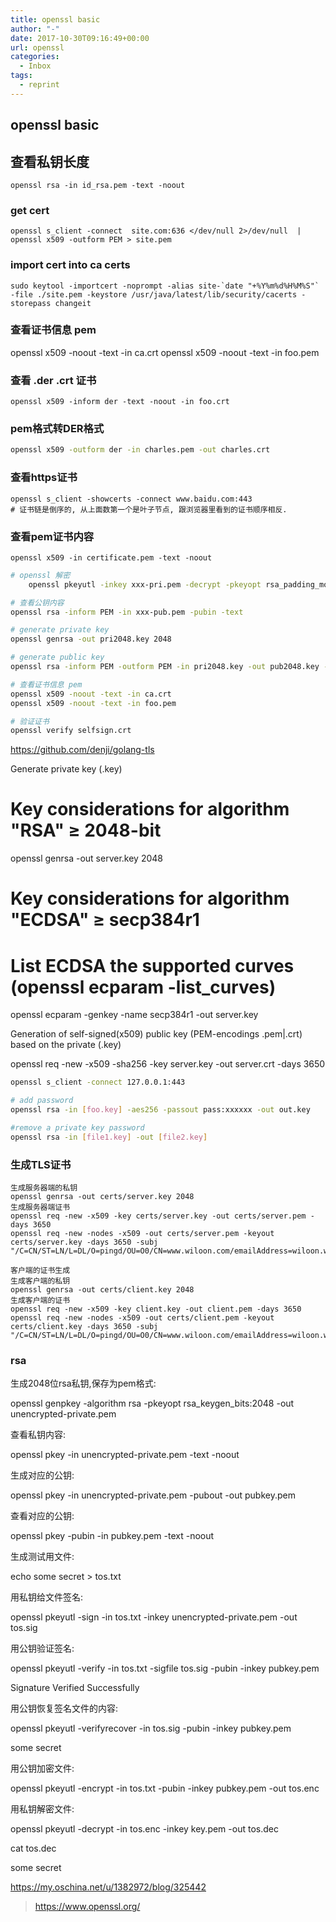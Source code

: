 ```yaml
---
title: openssl basic
author: "-"
date: 2017-10-30T09:16:49+00:00
url: openssl
categories:
  - Inbox
tags:
  - reprint
---
```

## openssl basic

## 查看私钥长度

    openssl rsa -in id_rsa.pem -text -noout

### get cert

    openssl s_client -connect  site.com:636 </dev/null 2>/dev/null  | openssl x509 -outform PEM > site.pem

### import cert into ca certs

    sudo keytool -importcert -noprompt -alias site-`date "+%Y%m%d%H%M%S"` -file ./site.pem -keystore /usr/java/latest/lib/security/cacerts -storepass changeit

### 查看证书信息 pem

openssl x509 -noout -text -in ca.crt
openssl x509 -noout -text -in foo.pem

### 查看 .der .crt 证书

    openssl x509 -inform der -text -noout -in foo.crt 

### pem格式转DER格式

```bash
openssl x509 -outform der -in charles.pem -out charles.crt

```

### 查看https证书

    openssl s_client -showcerts -connect www.baidu.com:443
    # 证书链是倒序的, 从上面数第一个是叶子节点, 跟浏览器里看到的证书顺序相反.

### 查看pem证书内容

    openssl x509 -in certificate.pem -text -noout

```bash
# openssl 解密
    openssl pkeyutl -inkey xxx-pri.pem -decrypt -pkeyopt rsa_padding_mode:oaep -pkeyopt rsa_oaep_md:sha256 -in foo.bin -out result.dec

# 查看公钥内容
openssl rsa -inform PEM -in xxx-pub.pem -pubin -text

# generate private key
openssl genrsa -out pri2048.key 2048

# generate public key
openssl rsa -inform PEM -outform PEM -in pri2048.key -out pub2048.key -pubout

# 查看证书信息 pem
openssl x509 -noout -text -in ca.crt
openssl x509 -noout -text -in foo.pem

# 验证证书
openssl verify selfsign.crt
```

<https://github.com/denji/golang-tls>

Generate private key (.key)

# Key considerations for algorithm "RSA" ≥ 2048-bit

openssl genrsa -out server.key 2048

# Key considerations for algorithm "ECDSA" ≥ secp384r1

# List ECDSA the supported curves (openssl ecparam -list_curves)

openssl ecparam -genkey -name secp384r1 -out server.key
  
Generation of self-signed(x509) public key (PEM-encodings .pem|.crt) based on the private (.key)

openssl req -new -x509 -sha256 -key server.key -out server.crt -days 3650

```bash
openssl s_client -connect 127.0.0.1:443

# add password
openssl rsa -in [foo.key] -aes256 -passout pass:xxxxxx -out out.key

#remove a private key password
openssl rsa -in [file1.key] -out [file2.key]
```

### 生成TLS证书

```bash服务器端的证书生成
生成服务器端的私钥
openssl genrsa -out certs/server.key 2048
生成服务器端证书
openssl req -new -x509 -key certs/server.key -out certs/server.pem -days 3650
openssl req -new -nodes -x509 -out certs/server.pem -keyout certs/server.key -days 3650 -subj "/C=CN/ST=LN/L=DL/O=pingd/OU=O0/CN=www.wiloon.com/emailAddress=wiloon.wy@gmail.com"

客户端的证书生成
生成客户端的私钥
openssl genrsa -out certs/client.key 2048
生成客户端的证书
openssl req -new -x509 -key client.key -out client.pem -days 3650
openssl req -new -nodes -x509 -out certs/client.pem -keyout certs/client.key -days 3650 -subj "/C=CN/ST=LN/L=DL/O=pingd/OU=O0/CN=www.wiloon.com/emailAddress=wiloon.wy@gmail.com"
```

### rsa

生成2048位rsa私钥,保存为pem格式:

openssl genpkey -algorithm rsa -pkeyopt rsa_keygen_bits:2048 -out unencrypted-private.pem

查看私钥内容:

openssl pkey -in unencrypted-private.pem -text -noout

生成对应的公钥:

openssl pkey -in unencrypted-private.pem -pubout -out pubkey.pem

查看对应的公钥:

openssl pkey -pubin -in pubkey.pem -text -noout

生成测试用文件:

echo some secret > tos.txt

用私钥给文件签名:

openssl pkeyutl -sign -in tos.txt -inkey unencrypted-private.pem -out tos.sig

用公钥验证签名:

openssl pkeyutl -verify -in tos.txt -sigfile tos.sig -pubin -inkey pubkey.pem

Signature Verified Successfully

用公钥恢复签名文件的内容:

openssl pkeyutl -verifyrecover -in tos.sig -pubin -inkey pubkey.pem

some secret

用公钥加密文件:

 openssl pkeyutl -encrypt -in tos.txt -pubin -inkey pubkey.pem -out tos.enc

用私钥解密文件:

openssl pkeyutl -decrypt -in tos.enc -inkey key.pem -out tos.dec

cat tos.dec

some secret

<https://my.oschina.net/u/1382972/blog/325442>
><https://www.openssl.org/>
